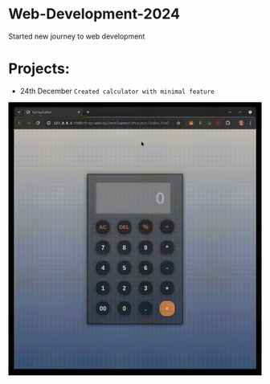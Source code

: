 # Web-Development-2024

Started new journey to web development

# Projects:

- 24th December `Created calculator with minimal feature`

![Clculator-Demo](./Programming/Development/Project/Demo/demo_calculator.gif)

